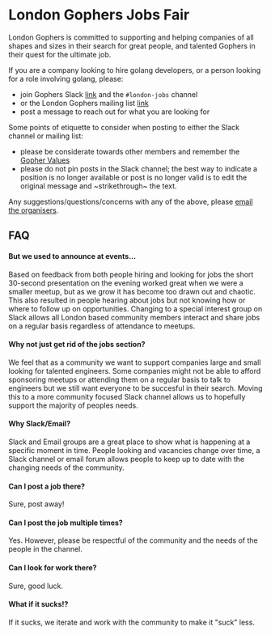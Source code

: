 # London Gophers Jobs Fair

London Gophers is committed to supporting and helping companies of all shapes and sizes in their search for great people, and talented Gophers in their quest for the ultimate job.

If you are a company looking to hire golang developers, or a person looking for a role involving golang, please:
- join Gophers Slack [link](https://invite.slack.golangbridge.org/) and the `#london-jobs` channel
- or the London Gophers mailing list [link](https://groups.google.com/d/forum/london-gophers)
- post a message to reach out for what you are looking for

Some points of etiquette to consider when posting to either the Slack channel or mailing list:

- please be considerate towards other members and remember the [Gopher Values](https://golang.org/conduct)
- please do not pin posts in the Slack channel; the best way to indicate a position is no longer
available or post is no longer valid is to edit the original message and ~strikethrough~ the text.

Any suggestions/questions/concerns with any of the above, please [email the organisers](mailto:glug-organisers@googlegroups.com).

## FAQ
#### But we used to announce at events...
Based on feedback from both people hiring and looking for jobs the short 30-second presentation on the evening worked great when we were a smaller meetup, but as we grow it has become too drawn out and chaotic. This also resulted in people hearing about jobs but not knowing how or where to follow up on opportunities. Changing to a special interest group on Slack allows all London based community members interact and share jobs on a regular basis regardless of attendance to meetups.

#### Why not just get rid of the jobs section?
We feel that as a community we want to support companies large and small looking for talented engineers. Some companies might not be able to afford sponsoring meetups or attending them on a regular basis to talk to engineers but we still want everyone to be succesful in their search. Moving this to a more community focused Slack channel allows us to hopefully support the majority of peoples needs.

#### Why Slack/Email?
Slack and Email groups are a great place to show what is happening at a specific moment in time. People looking and vacancies change over time, a Slack channel or email forum allows people to keep up to date with the changing needs of the community.

#### Can I post a job there?
Sure, post away!

#### Can I post the job multiple times?
Yes. However, please be respectful of the community and the needs of the people in the channel.

#### Can I look for work there?
Sure, good luck.

#### What if it sucks!?
If it sucks, we iterate and work with the community to make it "suck" less.
